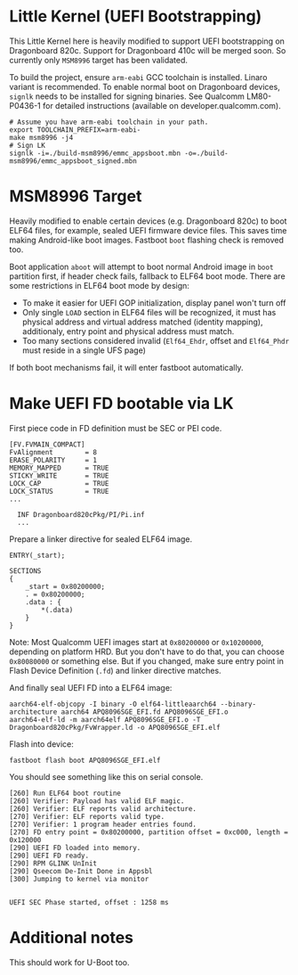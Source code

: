 # Little Kernel (UEFI Bootstrapping)

This Little Kernel here is heavily modified to support UEFI bootstrapping on Dragonboard 820c. Support for Dragonboard 410c will be merged soon. So currently only `MSM8996` target has been validated.

To build the project, ensure `arm-eabi` GCC toolchain is installed. Linaro variant is recommended. To enable normal boot on Dragonboard devices, `signlk` needs to be installed for signing binaries. See Qualcomm LM80-P0436-1 for detailed instructions (available on developer.qualcomm.com).

    # Assume you have arm-eabi toolchain in your path.
    export TOOLCHAIN_PREFIX=arm-eabi-
    make msm8996 -j4
    # Sign LK
    signlk -i=./build-msm8996/emmc_appsboot.mbn -o=./build-msm8996/emmc_appsboot_signed.mbn

# MSM8996 Target

Heavily modified to enable certain devices (e.g. Dragonboard 820c) to boot ELF64 files, for example, sealed UEFI firmware device files. This saves time making Android-like boot images. Fastboot `boot` flashing check is removed too.

Boot application `aboot` will attempt to boot normal Android image in `boot` partition first, if header check fails, fallback to ELF64 boot mode. There are some restrictions in ELF64 boot mode by design:

- To make it easier for UEFI GOP initialization, display panel won't turn off
- Only single `LOAD` section in ELF64 files will be recognized, it must has physical address and virtual address matched (identity mapping), additionaly, entry point and physical address must match.
- Too many sections considered invalid (`Elf64_Ehdr`, offset and `Elf64_Phdr` must reside in a single UFS page)

If both boot mechanisms fail, it will enter fastboot automatically.

# Make UEFI FD bootable via LK

First piece code in FD definition must be SEC or PEI code.

    [FV.FVMAIN_COMPACT]
    FvAlignment        = 8
    ERASE_POLARITY     = 1
    MEMORY_MAPPED      = TRUE
    STICKY_WRITE       = TRUE
    LOCK_CAP           = TRUE
    LOCK_STATUS        = TRUE
    ...

      INF Dragonboard820cPkg/PI/Pi.inf
      ...

Prepare a linker directive for sealed ELF64 image.

    ENTRY(_start);

    SECTIONS
    {
        _start = 0x80200000;
        . = 0x80200000;
        .data : {
            *(.data)
        }
    }

Note: Most Qualcomm UEFI images start at `0x80200000` or `0x10200000`, depending on platform HRD. But you don't have to do that, you can choose `0x80080000` or something else. But if you changed, make sure entry point in Flash Device Definition (`.fd`) and linker directive matches.

And finally seal UEFI FD into a ELF64 image:

    aarch64-elf-objcopy -I binary -O elf64-littleaarch64 --binary-architecture aarch64 APQ8096SGE_EFI.fd APQ8096SGE_EFI.o
    aarch64-elf-ld -m aarch64elf APQ8096SGE_EFI.o -T Dragonboard820cPkg/FvWrapper.ld -o APQ8096SGE_EFI.elf

Flash into device:

    fastboot flash boot APQ8096SGE_EFI.elf

You should see something like this on serial console.

    [260] Run ELF64 boot routine
    [260] Verifier: Payload has valid ELF magic.
    [260] Verifier: ELF reports valid architecture.
    [270] Verifier: ELF reports valid type.
    [270] Verifier: 1 program header entries found.
    [270] FD entry point = 0x80200000, partition offset = 0xc000, length = 0x120000
    [290] UEFI FD loaded into memory.
    [290] UEFI FD ready.
    [290] RPM GLINK UnInit
    [290] Qseecom De-Init Done in Appsbl
    [300] Jumping to kernel via monitor


    UEFI SEC Phase started, offset : 1258 ms

# Additional notes

This should work for U-Boot too.
